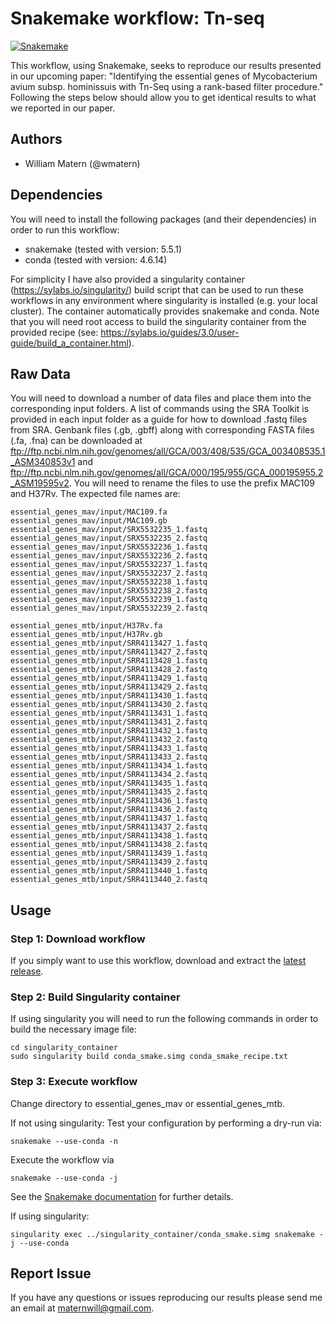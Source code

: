 # Snakemake workflow: Tn-seq

[![Snakemake](https://img.shields.io/badge/snakemake-≥3.12.0-brightgreen.svg)](https://snakemake.bitbucket.io)

This workflow, using Snakemake, seeks to reproduce our results presented in our upcoming paper: "Identifying the essential genes of Mycobacterium avium subsp. hominissuis with Tn-Seq using a rank-based filter procedure." Following the steps below should allow you to get identical results to what we reported in our paper.

## Authors

* William Matern (@wmatern)

## Dependencies

You will need to install the following packages (and their dependencies) in order to run this workflow:
* snakemake (tested with version: 5.5.1)
* conda (tested with version: 4.6.14)

For simplicity I have also provided a singularity container (https://sylabs.io/singularity/) build script that can be used to run these workflows in any environment where singularity is installed (e.g. your local cluster). The container automatically provides snakemake and conda. Note that you will need root access to build the singularity container from the provided recipe (see: https://sylabs.io/guides/3.0/user-guide/build_a_container.html).

## Raw Data

You will need to download a number of data files and place them into the corresponding input folders. A list of commands using the SRA Toolkit is provided in each input folder as a guide for how to download .fastq files from SRA. Genbank files (.gb, .gbff) along with corresponding FASTA files (.fa, .fna) can be downloaded at ftp://ftp.ncbi.nlm.nih.gov/genomes/all/GCA/003/408/535/GCA_003408535.1_ASM340853v1 and ftp://ftp.ncbi.nlm.nih.gov/genomes/all/GCA/000/195/955/GCA_000195955.2_ASM19595v2. You will need to rename the files to use the prefix MAC109 and H37Rv. The expected file names are:

    essential_genes_mav/input/MAC109.fa
    essential_genes_mav/input/MAC109.gb
    essential_genes_mav/input/SRX5532235_1.fastq
    essential_genes_mav/input/SRX5532235_2.fastq
    essential_genes_mav/input/SRX5532236_1.fastq
    essential_genes_mav/input/SRX5532236_2.fastq
    essential_genes_mav/input/SRX5532237_1.fastq
    essential_genes_mav/input/SRX5532237_2.fastq
    essential_genes_mav/input/SRX5532238_1.fastq
    essential_genes_mav/input/SRX5532238_2.fastq
    essential_genes_mav/input/SRX5532239_1.fastq
    essential_genes_mav/input/SRX5532239_2.fastq

    essential_genes_mtb/input/H37Rv.fa
    essential_genes_mtb/input/H37Rv.gb
    essential_genes_mtb/input/SRR4113427_1.fastq
    essential_genes_mtb/input/SRR4113427_2.fastq
    essential_genes_mtb/input/SRR4113428_1.fastq
    essential_genes_mtb/input/SRR4113428_2.fastq
    essential_genes_mtb/input/SRR4113429_1.fastq
    essential_genes_mtb/input/SRR4113429_2.fastq
    essential_genes_mtb/input/SRR4113430_1.fastq
    essential_genes_mtb/input/SRR4113430_2.fastq
    essential_genes_mtb/input/SRR4113431_1.fastq
    essential_genes_mtb/input/SRR4113431_2.fastq
    essential_genes_mtb/input/SRR4113432_1.fastq
    essential_genes_mtb/input/SRR4113432_2.fastq
    essential_genes_mtb/input/SRR4113433_1.fastq
    essential_genes_mtb/input/SRR4113433_2.fastq
    essential_genes_mtb/input/SRR4113434_1.fastq
    essential_genes_mtb/input/SRR4113434_2.fastq
    essential_genes_mtb/input/SRR4113435_1.fastq
    essential_genes_mtb/input/SRR4113435_2.fastq
    essential_genes_mtb/input/SRR4113436_1.fastq
    essential_genes_mtb/input/SRR4113436_2.fastq
    essential_genes_mtb/input/SRR4113437_1.fastq
    essential_genes_mtb/input/SRR4113437_2.fastq
    essential_genes_mtb/input/SRR4113438_1.fastq
    essential_genes_mtb/input/SRR4113438_2.fastq
    essential_genes_mtb/input/SRR4113439_1.fastq
    essential_genes_mtb/input/SRR4113439_2.fastq
    essential_genes_mtb/input/SRR4113440_1.fastq
    essential_genes_mtb/input/SRR4113440_2.fastq

## Usage

### Step 1: Download workflow

If you simply want to use this workflow, download and extract the [latest release](https://github.com/snakemake-workflows/tn-seq/releases).

### Step 2: Build Singularity container

If using singularity you will need to run the following commands in order to build the necessary image file:

    cd singularity_container
    sudo singularity build conda_smake.simg conda_smake_recipe.txt

### Step 3: Execute workflow

Change directory to essential\_genes\_mav or essential\_genes\_mtb.

If not using singularity:
Test your configuration by performing a dry-run via:

    snakemake --use-conda -n

Execute the workflow via

    snakemake --use-conda -j

See the [Snakemake documentation](https://snakemake.readthedocs.io/en/stable/executable.html) for further details.

If using singularity:

    singularity exec ../singularity_container/conda_smake.simg snakemake -j --use-conda

## Report Issue

If you have any questions or issues reproducing our results please send me an email at maternwill@gmail.com.
